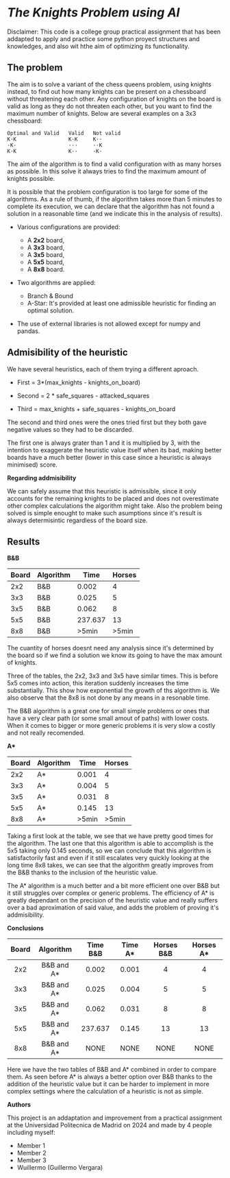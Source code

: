 # *The Knights Problem using AI*

Disclaimer: This code is a college group practical assignment that has been addapted to apply and practice some python proyect structures and
knowledges, and also wit hthe aim of optimizing its functionality.

## The problem

The aim is to solve a variant of the chess queens problem, using knights instead, to find out how many knights can be present on a chessboard 
without threatening each other. Any configuration of knights on the board is valid as long as they do not threaten each other, but you want 
to find the maximum number of knights. Below are several examples on a 3x3 chessboard:
```
Optimal and Valid   Valid   Not valid
K·K                 K·K     K··
·K·                 ···     ··K
K·K                 K··     ·K·
```
The aim of the algorithm is to find a valid configuration with as many horses as possible. In this solve it always tries to find the maximum
amount of knights possible.

It is possible that the problem configuration is too large for some of the algorithms. As a rule of thumb, if the algorithm takes more than 5 
minutes to complete its execution, we can declare that the algorithm has not found a solution in a reasonable time (and we indicate this in 
the analysis of results).

* Various configurations are provided:
    * A **2x2** board,
    * A **3x3** board,
    * A **3x5** board,
    * A **5x5** board,
    * A **8x8** board.
* Two algorithms are applied:
    * Branch & Bound
    * A-Star: It's provided at least one admissible heuristic for finding an optimal solution.

* The use of external libraries is not allowed except for numpy and pandas.

## Admisibility of the heuristic

We have several heuristics, each of them trying a different aproach.

* First = 3*(max_knights - knights_on_board)

* Second = 2 * safe_squares - attacked_squares

* Third = max_knights + safe_squares - knights_on_board

The second and third ones were the ones tried first but they both gave negative values so they had to be discarded.

The first one is always grater than 1 and it is multiplied by 3, with the intention to exaggerate the heuristic value itself when its bad, 
making better boards have a much better (lower in this case since a heuristic is always minimised) score.

**Regarding addmisibility**

We can safely assume that this heuristic is admissible, since it only accounts for the remaining knights to be placed and does not 
overestimate other complex calculations the algorithm might take. Also the problem being solved is simple enought to make such asumptions 
since it's result is always determisintic regardless of the board size.

## Results

**B&B**

| Board | Algorithm | Time    | Horses |
|-------|-----------|---------|--------|
| 2x2   | B&B       | 0.002   | 4      |
| 3x3   | B&B       | 0.025   | 5      |
| 3x5   | B&B       | 0.062   | 8      |
| 5x5   | B&B       | 237.637 | 13     |
| 8x8   | B&B       | >5min   | >5min  |

The cuantity of horses doesnt need any analysis since it's determined by the board so if we find a solution we know its going to have 
the max amount of knights.

Three of the tables, the 2x2, 3x3 and 3x5 have similar times. This is before 5x5 comes into action, this iteration suddenly increases 
the time substantially. This show how exponential the growth of ths algorithm is.
We also observe that the 8x8 is not done by any means in a resonable time.

The B&B algorithm is a great one for small simple problems or ones that have a very clear path (or some small amout of paths) with lower 
costs. When it comes to bigger or more generic problems it is very slow a costly and not really recomended.

**A\***

| Board | Algorithm | Time  | Horses |
|-------|-----------|-------|--------|
| 2x2   | A*        | 0.001 | 4      |
| 3x3   | A*        | 0.004 | 5      |
| 3x5   | A*        | 0.031 | 8      |
| 5x5   | A*        | 0.145 | 13     |
| 8x8   | A*        | >5min | >5min  |

Taking a first look at the table, we see that we have pretty good times for the algorithm.
The last one that this algorithm is able to accomplish is the 5x5 taking only 0.145 seconds, so we can conclude that this algorithm 
is satisfactorily fast and even if it still escalates very quickly looking at the long time 8x8 takes, we can see that the algorithm 
greatly improves from the B&B thanks to the inclusion of the heuristic value.

The A* algorithm is a much better and a bit more efficient one over B&B but it still struggles over complex or generic problems.
The efficiency of A* is greatly dependant on the precision of the heuristic value and really suffers over a bad aproximation of said value,
and adds the problem of proving it's addmisibility.

**Conclusions**

| **Board** | **Algorithm** | **Time B&B** | **Time A*** | **Horses B&B** | **Horses A*** |
|:---------:|:-------------:|:------------:|:-----------:|:--------------:|:-------------:|
|    2x2    |  B&B and  A*  |     0.002    |    0.001    |        4       |       4       |
|    3x3    |  B&B and  A*  |     0.025    |    0.004    |        5       |       5       |
|    3x5    |  B&B and  A*  |     0.062    |    0.031    |        8       |       8       |
|    5x5    |  B&B and  A*  |    237.637   |    0.145    |       13       |       13      |
|    8x8    |  B&B and  A*  |     NONE     |     NONE    |      NONE      |      NONE     |

Here we have the two tables of B&B and A* combined in order to compare them.
As seen before A* is always a better option over B&B thanks to the addition of the heuristic value but it can be harder to implement in 
more complex settings where the calculation of a heuristic is not as simple.

**Authors**

This project is an addaptation and improvement from a practical assignment at the Universidad Politecnica de Madrid on 2024 and made by 4 people 
including myself:
*   Member 1
*   Member 2
*   Member 3
*   Wuillermo (Guillermo Vergara)
